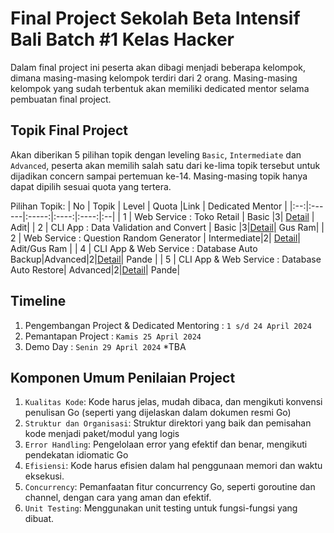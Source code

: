 
# Final Project Sekolah Beta Intensif Bali Batch #1 Kelas Hacker

Dalam final project ini peserta akan dibagi menjadi beberapa kelompok, dimana masing-masing kelompok terdiri dari 2 orang. Masing-masing kelompok yang sudah terbentuk akan memiliki dedicated mentor selama pembuatan final project. 

## Topik Final Project

Akan diberikan 5 pilihan topik dengan leveling `Basic`, `Intermediate` dan `Advanced`, peserta akan memilih salah satu dari ke-lima topik tersebut untuk dijadikan concern sampai pertemuan ke-14. Masing-masing topik hanya dapat dipilih sesuai quota yang tertera.

Pilihan Topik:
| No | Topik | Level | Quota |Link | Dedicated Mentor |
|:--:|:------|:-----:|:----:|:----:|:--|
| 1 | Web Service : Toko Retail | Basic |3| [Detail](https://github.com/btwedutech/kelas-beta-golang/blob/main/final-project/topik-1.md) | Adit|
| 2 |  CLI App : Data Validation and Convert | Basic |3|[Detail](https://github.com/btwedutech/kelas-beta-golang/blob/main/final-project/topik-2.md)| Gus Ram|
| 2 | Web Service : Question Random Generator | Intermediate|2| [Detail](https://github.com/btwedutech/kelas-beta-golang/blob/main/final-project/topik-3.md)| Adit/Gus Ram |
| 4 | CLI App & Web Service : Database Auto Backup|Advanced|2|[Detail](https://github.com/btwedutech/kelas-beta-golang/blob/main/final-project/topik-4.md)| Pande |
| 5 | CLI App & Web Service : Database Auto Restore| Advanced|2|[Detail](https://github.com/btwedutech/kelas-beta-golang/blob/main/final-project/topik-5.md)| Pande|


## Timeline

1. Pengembangan Project & Dedicated Mentoring : `1 s/d 24 April 2024`
2. Pemantapan Project : `Kamis 25 April 2024`
3. Demo Day : `Senin 29 April 2024` *TBA

## Komponen Umum Penilaian Project

1. `Kualitas Kode`: Kode harus jelas, mudah dibaca, dan mengikuti konvensi penulisan Go (seperti yang dijelaskan dalam dokumen resmi Go)
2. `Struktur dan Organisasi`: Struktur direktori yang baik dan pemisahan kode menjadi paket/modul yang logis
3. `Error Handling`: Pengelolaan error yang efektif dan benar, mengikuti pendekatan idiomatic Go
4. `Efisiensi`: Kode harus efisien dalam hal penggunaan memori dan waktu eksekusi.
5. `Concurrency`: Pemanfaatan fitur concurrency Go, seperti goroutine dan channel, dengan cara yang aman dan efektif.
6. `Unit Testing`: Menggunakan unit testing untuk fungsi-fungsi yang dibuat.




